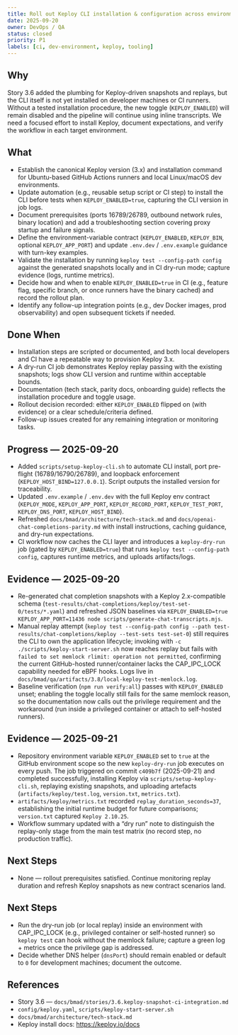 ```yaml
---
title: Roll out Keploy CLI installation & configuration across environments
date: 2025-09-20
owner: DevOps / QA
status: closed
priority: P1
labels: [ci, dev-environment, keploy, tooling]
---
```


## Why

Story 3.6 added the plumbing for Keploy-driven snapshots and replays, but the CLI itself is not yet installed on developer machines or CI runners. Without a tested installation procedure, the new toggle (`KEPLOY_ENABLED`) will remain disabled and the pipeline will continue using inline transcripts. We need a focused effort to install Keploy, document expectations, and verify the workflow in each target environment.

## What

- Establish the canonical Keploy version (3.x) and installation command for Ubuntu-based GitHub Actions runners and local Linux/macOS dev environments.
- Update automation (e.g., reusable setup script or CI step) to install the CLI before tests when `KEPLOY_ENABLED=true`, capturing the CLI version in job logs.
- Document prerequisites (ports 16789/26789, outbound network rules, binary location) and add a troubleshooting section covering proxy startup and failure signals.
- Define the environment-variable contract (`KEPLOY_ENABLED`, `KEPLOY_BIN`, optional `KEPLOY_APP_PORT`) and update `.env.dev` / `.env.example` guidance with turn-key examples.
- Validate the installation by running `keploy test --config-path config` against the generated snapshots locally and in CI dry-run mode; capture evidence (logs, runtime metrics).
- Decide how and when to enable `KEPLOY_ENABLED=true` in CI (e.g., feature flag, specific branch, or once runners have the binary cached) and record the rollout plan.
- Identify any follow-up integration points (e.g., dev Docker images, prod observability) and open subsequent tickets if needed.

## Done When

- Installation steps are scripted or documented, and both local developers and CI have a repeatable way to provision Keploy 3.x.
- A dry-run CI job demonstrates Keploy replay passing with the existing snapshots; logs show CLI version and runtime within acceptable bounds.
- Documentation (tech stack, parity docs, onboarding guide) reflects the installation procedure and toggle usage.
- Rollout decision recorded: either `KEPLOY_ENABLED` flipped on (with evidence) or a clear schedule/criteria defined.
- Follow-up issues created for any remaining integration or monitoring tasks.

## Progress — 2025-09-20

- Added `scripts/setup-keploy-cli.sh` to automate CLI install, port pre-flight (16789/16790/26789), and loopback enforcement (`KEPLOY_HOST_BIND=127.0.0.1`). Script outputs the installed version for traceability.
- Updated `.env.example` / `.env.dev` with the full Keploy env contract (`KEPLOY_MODE`, `KEPLOY_APP_PORT`, `KEPLOY_RECORD_PORT`, `KEPLOY_TEST_PORT`, `KEPLOY_DNS_PORT`, `KEPLOY_HOST_BIND`).
- Refreshed `docs/bmad/architecture/tech-stack.md` and `docs/openai-chat-completions-parity.md` with install instructions, caching guidance, and dry-run expectations.
- CI workflow now caches the CLI layer and introduces a `keploy-dry-run` job (gated by `KEPLOY_ENABLED=true`) that runs `keploy test --config-path config`, captures runtime metrics, and uploads artifacts/logs.

## Evidence — 2025-09-20

- Re-generated chat completion snapshots with a Keploy 2.x-compatible schema (`test-results/chat-completions/keploy/test-set-0/tests/*.yaml`) and refreshed JSON baselines via `KEPLOY_ENABLED=true KEPLOY_APP_PORT=11436 node scripts/generate-chat-transcripts.mjs`.
- Manual replay attempt (`keploy test --config-path config --path test-results/chat-completions/keploy --test-sets test-set-0`) still requires the CLI to own the application lifecycle; invoking with `-c ./scripts/keploy-start-server.sh` now reaches replay but fails with `failed to set memlock rlimit: operation not permitted`, confirming the current GitHub-hosted runner/container lacks the CAP_IPC_LOCK capability needed for eBPF hooks. Logs live in `docs/bmad/qa/artifacts/3.8/local-keploy-test-memlock.log`.
- Baseline verification (`npm run verify:all`) passes with `KEPLOY_ENABLED` unset; enabling the toggle locally still fails for the same memlock reason, so the documentation now calls out the privilege requirement and the workaround (run inside a privileged container or attach to self-hosted runners).

## Evidence — 2025-09-21

- Repository environment variable `KEPLOY_ENABLED` set to `true` at the GitHub environment scope so the new `keploy-dry-run` job executes on every push. The job triggered on commit `c409b7f` (2025-09-21) and completed successfully, installing Keploy via `scripts/setup-keploy-cli.sh`, replaying existing snapshots, and uploading artefacts (`artifacts/keploy/test.log`, `version.txt`, `metrics.txt`).
- `artifacts/keploy/metrics.txt` recorded `replay_duration_seconds=37`, establishing the initial runtime budget for future comparisons; `version.txt` captured `Keploy 2.10.25`.
- Workflow summary updated with a “dry run” note to distinguish the replay-only stage from the main test matrix (no record step, no production traffic).

## Next Steps

- None — rollout prerequisites satisfied. Continue monitoring replay duration and refresh Keploy snapshots as new contract scenarios land.

## Next Steps

- Run the dry-run job (or local replay) inside an environment with CAP_IPC_LOCK (e.g., privileged container or self-hosted runner) so `keploy test` can hook without the memlock failure; capture a green log + metrics once the privilege gap is addressed.
- Decide whether DNS helper (`dnsPort`) should remain enabled or default to `0` for development machines; document the outcome.

## References

- Story 3.6 — `docs/bmad/stories/3.6.keploy-snapshot-ci-integration.md`
- `config/keploy.yaml`, `scripts/keploy-start-server.sh`
- `docs/bmad/architecture/tech-stack.md`
- Keploy install docs: https://keploy.io/docs
